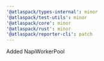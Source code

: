 ```yaml
---
'@atlaspack/types-internal': minor
'@atlaspack/test-utils': minor
'@atlaspack/core': minor
'@atlaspack/rust': minor
'@atlaspack/reporter-cli': patch
---
```


Added NapiWorkerPool
